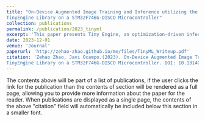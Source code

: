 ```yaml
---
title: "On-Device Augmented Image Training and Inference utilizing the
TinyEngine Library on a STM32F746G-DISCO Microcontroller"
collection: publications
permalink: /publication/2023_tinyml
excerpt: 'This paper presents Tiny Engine, an optimization-driven inference library tai- lored for microcontrollers, which facilitates on-device training and inference in resource-constrained environments. We demonstrate the effectiveness of Tiny Engine through a series of benchmarks, highlighting significant improvements in computational efficiency and cost-effectiveness compared to traditional cloud- based and mobile AI platforms by training and fine-tuning an augmented image data set live on a microcontroller with a camera. Our approach leverages a combi- nation of in-place depth-wise convolution, patch-based inference, and advanced data augmentation techniques, which collectively enable the execution of sophis- ticated neural network models on edge devices. We validate our model using a dataset augmented through transformations, showcasing the potential for broader application in real-world scenarios.'
date: 2023-12-01
venue: 'Journal'
paperurl: 'http://zehao-zhao.github.io/me/files/TinyML_Writeup.pdf'
citation: 'Zehao Zhao, Javi Ocampo.(2023). On-Device Augmented Image Training and Inference utilizing the
TinyEngine Library on a STM32F746G-DISCO Microcontroller. DOI: 10.13140/RG.2.2.34074.21447.'
---
```


The contents above will be part of a list of publications, if the user clicks the link for the publication than the contents of section will be rendered as a full page, allowing you to provide more information about the paper for the reader. When publications are displayed as a single page, the contents of the above "citation" field will automatically be included below this section in a smaller font.
